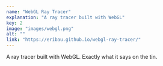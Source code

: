 ```yaml
---
name: "WebGL Ray Tracer"
explanation: "A ray tracer built with WebGL"
key: 2
image: "images/webgl.png"
alt: ""
link: "https://eribau.github.io/webgl-ray-tracer/"
---
```


A ray tracer built with WebGL. Exactly what it says on the tin.